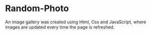 # Random-Photo
 An image gallery was created using Html, Css and JavaScript, where images are updated every time the page is refreshed.
